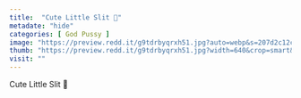 ```yaml
---
title:  "Cute Little Slit 🥰"
metadate: "hide"
categories: [ God Pussy ]
image: "https://preview.redd.it/g9tdrbyqrxh51.jpg?auto=webp&s=207d2c12ca8f380c5ecfe91f6fb44f6ee48bae7e"
thumb: "https://preview.redd.it/g9tdrbyqrxh51.jpg?width=640&crop=smart&auto=webp&s=c0fdd6a9e29d61dd4e1074d50f11f6a756eafc7b"
visit: ""
---
```

Cute Little Slit 🥰
